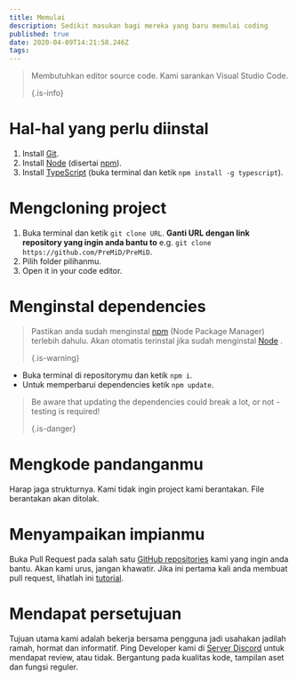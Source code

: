 ```yaml
---
title: Memulai
description: Sedikit masukan bagi mereka yang baru memulai coding
published: true
date: 2020-04-09T14:21:58.246Z
tags:
---
```


> Membutuhkan editor source code. Kami sarankan Visual Studio Code. 
> 
> {.is-info}

# Hal-hal yang perlu diinstal
1. Install [Git](https://git-scm.com/).
2. Install [Node](https://nodejs.org/en/) (disertai [npm](https://www.npmjs.com/)).
3. Install [TypeScript](https://www.typescriptlang.org/index.html#download-links) (buka terminal dan ketik `npm install -g typescript`).

# Mengcloning project
1. Buka terminal dan ketik `git clone URL`. **Ganti URL dengan link repository yang ingin anda bantu to** e.g. `git clone https://github.com/PreMiD/PreMiD`.
2. Pilih folder pilihanmu.
3. Open it in your code editor.

# Menginstal dependencies
> Pastikan anda sudah menginstal [npm](https://www.npmjs.com/) (Node Package Manager) terlebih dahulu. Akan otomatis terinstal jika sudah menginstal [Node](https://nodejs.org/en/) . 
> 
> {.is-warning}

- Buka terminal di repositorymu dan ketik `npm i`.
- Untuk memperbarui dependencies ketik `npm update`.

> Be aware that updating the dependencies could break a lot, or not - testing is required! 
> 
> {.is-danger}

# Mengkode pandanganmu
Harap jaga strukturnya. Kami tidak ingin project kami berantakan. File berantakan akan ditolak.

# Menyampaikan impianmu
Buka Pull Request pada salah satu [GitHub repositories](https://github.com/PreMiD/) kami yang ingin anda bantu. Akan kami urus, jangan khawatir. Jika ini pertama kali anda membuat pull request, lihatlah ini [tutorial](https://help.github.com/en/articles/creating-a-pull-request).

# Mendapat persetujuan
Tujuan utama kami adalah bekerja bersama pengguna jadi usahakan jadilah ramah, hormat dan informatif. Ping Developer kami di [Server Discord](https://discord.gg/WvfVZ8T) untuk mendapat review, atau tidak. Bergantung pada kualitas kode, tampilan aset dan fungsi reguler.